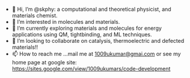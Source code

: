 - 👋 Hi, I’m @skphy: a computational and theoretical physicist, and materials chemist.
- 👀 I’m interested in molecules and materials.
- 🌱 I’m currently exploring materials and molecules for energy applications using QM, tightbinding, and ML techniques.
- 💞️ I’m looking to collaborate on catalysis, thermoelectric and defected materials!!
- 📫 How to reach me ...mail me at 1009ukumar@gmai.com or see my home page at google site: https://sites.google.com/view/1009ukumars/code-development

<!---
skphy/skphy is a ✨ special ✨ repository because its `README.md` (this file) appears on your GitHub profile.
You can click the Preview link to take a look at your changes.
--->
